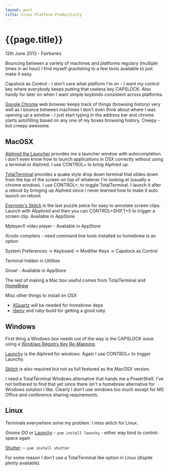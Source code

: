 ```yaml
---
layout: post
title: Cross Platform Productivity
---
```


# {{page.title}}

<p class='#meta'>12th June 2013 - Fairbanks</p>

Bouncing between a variety of machines and platforms regulary (multiple times in an hour) I find myself gravitating to a few tools available to just make it easy.  

Capslock as Control - I don't care what platform I'm on - I want my control key where everybody keeps putting that useless key CAPSLOCK.  Also handy for later on when I want simple keybinds consistent across platforms.

[Google Chrome](http://google.com/chrome) web browser keeps track of things (browsing history) very well as I bounce between machines I don't even think about where I was opening up a window - I just start typing in the address bar and chrome starts autofilling based on any one of my boxes browsing history.  Creepy - but creepy awesome.

## MacOSX

[Alphred the Launcher](http://www.alfredapp.com/) provides me a launcher window with autocompletion.  I don't even know how to launch applications in OSX correctly without using a terminal or Alphred.  I use CONTROL+<space> to bring Alphred up.

[TotalTerminal](http://totalterminal.binaryage.com/) provides a quake style drop down terminal that slides down from the top of the screen on top of whatever I'm looking at (usually a chrome window).  I use CONTROL+; to toggle TotalTerminal.  I launch it after a reboot by bringing up Alphred since I never learned how to make it auto launch on reboot.

[Evernote's Skitch](http://evernote.com/skitch/) is the last puzzle peice for easy to annotate screen clips.  Launch with Alpphred and then you can CONTROL+SHIFT+5 to trigger a screen clip. Available in AppStore

*MplayerX* video player - Available in AppStore

*Xcode* compilers - need command line tools installed so homebrew is an option

System Preferences -> Keyboard -> Modifier Keys -> Capslock as Control

Terminal hidden in Utilities 

*Growl* - Available in AppStore  

The rest of making a Mac box useful comes from TotalTerminal and [HomeBrew](http://mxcl.github.io/homebrew/)

Misc other things to install on OSX

* [XQuartz](http://xquartz.macosforge.org/landing/) will be needed for homebrew deps
* [rbenv](http://rbenv.org/) and ruby-build for getting a good ruby


## Windows

First thing a Windows box needs out of the way is the CAPSLOCK issue using a [Windows Registry Key Re-Mapping](http://www.howtogeek.com/howto/windows-vista/disable-caps-lock-key-in-windows-vista/).

[Launchy](http://www.launchy.net/) is the Alphred for windows.  Again I use CONTROL+<space> to trigger Launchy.

[Skitch](http://evernote.com/skitch) is also required but not as full featured as the MacOSX version.

I need a TotalTerminal Windows alternative that hands me a PowerShell. I've not bothered to find that yet since there isn't a homebrew alternative for Windows solution I like.  Clearly I don't use windows too much except for MS Office and conference sharing requirements.

## Linux

Terminals everywhere solve my problem.  I miss skitch for Linux. 

*Gnome DO* or [Launchy](http://www.launchy.net/) - `yum install launchy` - either way bind to control-space again

[Shutter](http://shutter-project.org/) -- `yum install shutter`

For some reason I don't use a TotalTerminal like option in Linux 
(dispite plenty available).
